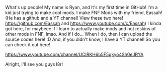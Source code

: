 What's up people! My name is Ryan, and It's my first time in GitHub! I'm a kid just trying to make cool mods. I make FNF Mods with my friend, Eassah!
(He has a github and a YT channel! View these two here! https://github.com/Eassah and https://www.youtube.com/c/Eassah)
I kinda got here, for maybeee if I learn to actually make mods and not reskins of other mods in FNF, lmao.
And if I do... When I do, then I can upload the source codes here! :D
And, if you didn't know, I have a YT channel! So you can check it out here!

https://www.youtube.com/channel/UCIRKH6b5F5gkyo4Sh0eJRYA

Alright, I'll see you guys l8r!
